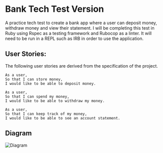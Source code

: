 # **Bank Tech Test Version**


A practice tech test to create a bank app where a user can deposit money, withdraw money and view their statement. I will be completing this test in Ruby using Rspec as a testing framework and Rubocop as a linter. It will need to be run in a REPL such as IRB in order to use the application.

## **User Stories:**

The following user stories are derived from the specification of the project.

```
As a user,
So that I can store money,
I would like to be able to deposit money.
```
```
As a user,
So that I can spend my money,
I would like to be able to withdraw my money.
```
```
As a user,
So that I can keep track of my money,
I would like to be able to see an account statement.
```
## **Diagram**

![Diagram](https://github.com/anderscodes/bank_tech_test_version2/blob/master/Bank%20Diagram.jpg?raw=true)
